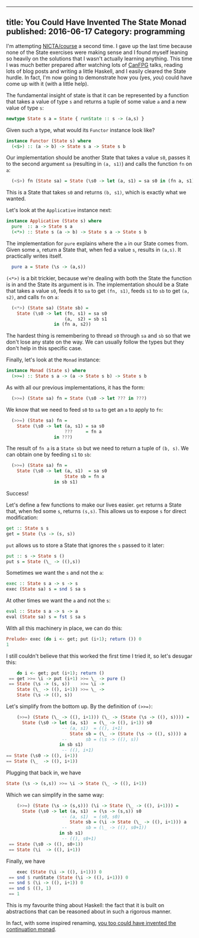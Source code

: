 --------------------------------------------------------------------------------
title: You Could Have Invented The State Monad
published: 2016-06-17
Category: programming
--------------------------------------------------------------------------------

I'm attempting [NICTA/course](https://github.com/NICTA/course) a second time. I
gave up the last time because none of the State exercises were making sense and
I found myself leaning so heavily on the solutions that I wasn't actually
learning anything. This time I was much better prepared after watching lots of
[CanFPG](http://www.meetup.com/CanFPG/) talks, reading lots of blog posts and
writing a little Haskell, and I easily cleared the State hurdle. In fact, I'm
now going to demonstrate how you (yes, _you_) could have come up with it (with
a little help).

The fundamental insight of state is that it can be represented by a function
that takes a value of type `s` and returns a tuple of some value `a` and a new
value of type `s`:

```haskell
newtype State s a = State { runState :: s -> (a,s) }
```

Given such a type, what would its `Functor` instance look like?

```haskell
instance Functor (State s) where
  (<$>) :: (a -> b) -> State s a -> State s b
```

Our implementation should be another State that takes a value `s0`, passes it
to the second argument `sa` (resulting in `(a, s1)`) and calls the function
`fn` on `a`:

```haskell
  (<$>) fn (State sa) = State (\s0 -> let (a, s1) = sa s0 in (fn a, s1))
```

This is a State that takes `s0` and returns `(b, s1)`, which is exactly what we
wanted.

Let's look at the `Applicative` instance next:

```haskell
instance Applicative (State s) where
  pure  :: a -> State s a
  (<*>) :: State s (a -> b) -> State s a -> State s b
```

The implementation for `pure` explains where the `a` in our State comes from.
Given some `a`, return a State that, when fed a value `s`, results in `(a,s)`.
It practically writes itself.

```haskell
  pure a = State (\s -> (a,s))
```

`(<*>)` is a bit trickier, because we're dealing with both the State the
function is in and the State its argument is in. The implementation should be a
State that takes a value `s0`, feeds it to `sa` to get `(fn, s1)`, feeds `s1`
to `sb` to get `(a, s2)`, and calls `fn` on `a`:

```haskell
  (<*>) (State sa) (State sb) =
    State (\s0 -> let (fn, s1) = sa s0
                      (a,  s2) = sb s1
                  in (fn a, s2))
```

The hardest thing is remembering to thread `s0` through `sa` and `sb` so that
we don't lose any state on the way. We can usually follow the types but they
don't help in this specific case.

Finally, let's look at the `Monad` instance:

```haskell
instance Monad (State s) where
  (>>=) :: State s a -> (a -> State s b) -> State s b
```
As with all our previous implementations, it has the form:

```haskell
  (>>=) (State sa) fn = State (\s0 -> let ??? in ???)
```

We know that we need to feed `s0` to `sa` to get an `a` to apply to `fn`:

```haskell
  (>>=) (State sa) fn =
    State (\s0 -> let (a, s1) = sa s0
                      ???     = fn a
                  in ???)
```

The result of `fn a` is a `State sb` but we need to return a tuple of `(b, s)`.
We can obtain one by feeding `s1` to `sb`:

```haskell
  (>>=) (State sa) fn =
    State (\s0 -> let (a, s1)  = sa s0
                      State sb = fn a
                  in sb s1)
```

Success!

Let's define a few functions to make our lives easier. `get` returns a State
that, when fed some `s`, returns `(s,s)`. This allows us to expose `s` for
direct modification:

```haskell
get :: State s s
get = State (\s -> (s, s))
```

`put` allows us to store a State that ignores the `s` passed to it later:

```haskell
put :: s -> State s ()
put s = State (\_ -> ((),s))
```

Sometimes we want the `s` and not the `a`:

```haskell
exec :: State s a -> s -> s
exec (State sa) s = snd $ sa s
```

At other times we want the `a` and not the `s`:

```haskell
eval :: State s a -> s -> a
eval (State sa) s = fst $ sa s
```

With all this machinery in place, we can do this:

```haskell
Prelude> exec (do i <- get; put (i+1); return ()) 0
1
```

I still couldn't believe that this worked the first time I tried it, so let's
desugar this:

```haskell
    do i <- get; put (i+1); return ()
 == get >>= \i -> put (i+1) >>= \_ -> pure ()
 == State (\s -> (s, s))    >>= \i ->
    State (\_ -> ((), i+1)) >>= \_ ->
    State (\s -> ((), s))
```

Let's simplify from the bottom up. By the definition of `(>>=)`:

```haskell
    (>>=) (State (\_ -> ((), i+1))) (\_ -> (State (\s -> ((), s)))) =
      State (\s0 -> let (a, s1)  = (\_ -> ((), i+1)) s0
                     -- (a, s1)  = ((), i+1)
                        State sb = (\_ -> (State (\s -> ((), s)))) a
                     --       sb = (\s -> ((), s))
                    in sb s1)
                     -- ((), i+1)
== State (\s0 -> ((), i+1))
== State (\_  -> ((), i+1))
```

Plugging that back in, we have

```haskell
State (\s -> (s,s)) >>= \i -> State (\_ -> ((), i+1))
```

Which we can simplify in the same way:

```haskell
    (>>=) (State (\s -> (s,s))) (\i -> State (\_ -> ((), i+1))) =
      State (\s0 -> let (a, s1)  = (\s -> (s,s)) s0
                     -- (a, s1)  = (s0, s0)
                        State sb = (\i -> State (\_ -> ((), i+1))) a
                     --       sb = (\_ -> ((), s0+1))
                    in sb s1)
                     -- ((), s0+1)
 == State (\s0 -> ((), s0+1))
 == State (\i  -> ((), i+1))
```

Finally, we have

```haskell
    exec (State (\i -> ((), i+1))) 0
 == snd $ runState (State (\i -> ((), i+1))) 0
 == snd $ (\i -> ((), i+1)) 0
 == snd $ ((), 1)
 == 1
```

This is my favourite thing about Haskell: the fact that it is built on
abstractions that can be reasoned about in such a rigorous manner.

In fact, with some inspired renaming, [you too could have invented the
continuation monad](http://www.haskellforall.com/2014/04/how-continuation-monad-works.html).
